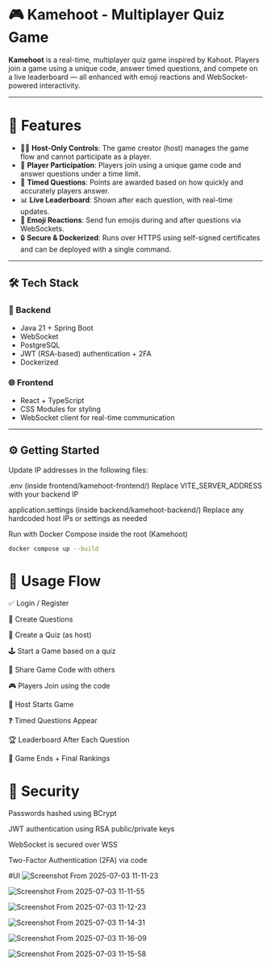 # 🎮 Kamehoot - Multiplayer Quiz Game

**Kamehoot** is a real-time, multiplayer quiz game inspired by Kahoot. Players join a game using a unique code, answer timed questions, and compete on a live leaderboard — all enhanced with emoji reactions and WebSocket-powered interactivity.

---

# 🚀 Features

- 🧑‍🏫 **Host-Only Controls**: The game creator (host) manages the game flow and cannot participate as a player.
- 👥 **Player Participation**: Players join using a unique game code and answer questions under a time limit.
- 🧠 **Timed Questions**: Points are awarded based on how quickly and accurately players answer.
- 📊 **Live Leaderboard**: Shown after each question, with real-time updates.
- 🎉 **Emoji Reactions**: Send fun emojis during and after questions via WebSockets.
- 🔒 **Secure & Dockerized**: Runs over HTTPS using self-signed certificates and can be deployed with a single command.

---

## 🛠️ Tech Stack

### 🔧 Backend
- Java 21 + Spring Boot
- WebSocket
- PostgreSQL
- JWT (RSA-based) authentication + 2FA
- Dockerized

### 🌐 Frontend
- React + TypeScript
- CSS Modules for styling
- WebSocket client for real-time communication

---

## ⚙️ Getting Started

Update IP addresses in the following files:

  .env (inside frontend/kamehoot-frontend/)
  Replace VITE_SERVER_ADDRESS with your backend IP

  application.settings (inside backend/kamehoot-backend/)
  Replace any hardcoded host IPs or settings as needed

Run with Docker Compose inside the root (Kamehoot)

```bash
docker compose up --build
```



# 🧪 Usage Flow

  ✅ Login / Register

  🤔 Create Questions

  🧠 Create a Quiz (as host)

  🕹️ Start a Game based on a quiz

  📲 Share Game Code with others

  🎮 Players Join using the code

  🚦 Host Starts Game

  ❓ Timed Questions Appear

  🏆 Leaderboard After Each Question

  🎉 Game Ends + Final Rankings


# 🔐 Security

  Passwords hashed using BCrypt

  JWT authentication using RSA public/private keys

  WebSocket is secured over WSS

  Two-Factor Authentication (2FA) via code


#UI
![Screenshot From 2025-07-03 11-11-23](https://github.com/user-attachments/assets/e177c6e2-70c5-4b4e-829a-2685b84f02dd)

![Screenshot From 2025-07-03 11-11-55](https://github.com/user-attachments/assets/74cb545b-67aa-4fcc-8b42-0b9b62fa52ea)

![Screenshot From 2025-07-03 11-12-23](https://github.com/user-attachments/assets/91b20c31-01bc-4a73-9f57-ef48dbb8c5ac)

![Screenshot From 2025-07-03 11-14-31](https://github.com/user-attachments/assets/b435724d-b4c0-4c34-84ec-114fb271dbe8)

![Screenshot From 2025-07-03 11-16-09](https://github.com/user-attachments/assets/87ebf897-8026-4fdb-9531-9c8bf1f21cc5)

![Screenshot From 2025-07-03 11-15-58](https://github.com/user-attachments/assets/fa214dee-6683-48c1-9f00-4cc2ebc86dba)

